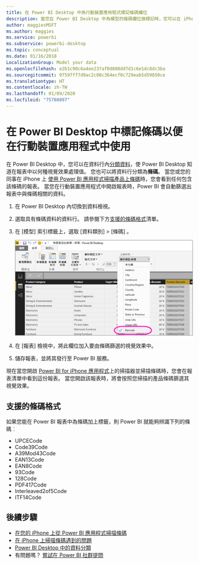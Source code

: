 ```yaml
---
title: 在 Power BI Desktop 中為行動裝置應用程式標記條碼欄位
description: 當您在 Power BI Desktop 中為模型的條碼欄位做標記時，您可以在 iPhone 上的 Power BI 應用程式中自動篩選條碼資料。
author: maggiesMSFT
ms.author: maggies
ms.service: powerbi
ms.subservice: powerbi-desktop
ms.topic: conceptual
ms.date: 01/16/2018
LocalizationGroup: Model your data
ms.openlocfilehash: e2b1c90c6a4ee237af0d800dd7d1c6e1dc8dc3ba
ms.sourcegitcommit: 97597ff7d9ac2c08c364ecf0c729eab5d59850ce
ms.translationtype: HT
ms.contentlocale: zh-TW
ms.lasthandoff: 01/09/2020
ms.locfileid: "75760897"
---
```

# <a name="tag-barcodes-in-power-bi-desktop-for-use-in-the-mobile-app"></a>在 Power BI Desktop 中標記條碼以便在行動裝置應用程式中使用

在 Power BI Desktop 中，您可以在資料行內[分類資料](desktop-data-categorization.md)，使 Power BI Desktop 知道在報表中以何種視覺效果處理值。 您也可以將資料行分類為**條碼**。 當您或您的同事在 iPhone 上 [ 使用 Power BI 應用程式掃描產品上條碼](consumer/mobile/mobile-apps-scan-barcode-iphone.md)時，您會看到任何包含該條碼的報表。 當您在行動裝置應用程式中開啟報表時，Power BI 會自動篩選出報表中與條碼相關的資料。

1. 在 Power BI Desktop 內切換到資料檢視。
2. 選取具有條碼資料的資料行。 請參閱下方[支援的條碼格式](#supported-barcode-formats)清單。
3. 在 [模型]  索引標籤上，選取 [資料類別]   > [條碼]  。
   
    ![資料類別清單](media/desktop-mobile-barcodes/power-bi-desktop-barcode.png)
4. 在 [報表] 檢視中，將此欄位加入要由條碼篩選的視覺效果中。
5. 儲存報表，並將其發行至 Power BI 服務。

現在當您開啟 [Power BI for iPhone 應用程式](consumer/mobile/mobile-iphone-app-get-started.md)上的掃描器並掃描條碼時，您會在報表清單中看到這份報表。 當您開啟該報表時，將會按照您掃描的產品條碼篩選其視覺效果。

## <a name="supported-barcode-formats"></a>支援的條碼格式
如果您能在 Power BI 報表中為條碼加上標籤，則 Power BI 就能夠辨識下列的條碼︰ 

* UPCECode 
* Code39Code  
* A39Mod43Code 
* EAN13Code 
* EAN8Code  
* 93Code  
* 128Code 
* PDF417Code 
* Interleaved2of5Code 
* ITF14Code 

## <a name="next-steps"></a>後續步驟
* [在您的 iPhone 上從 Power BI 應用程式掃描條碼](consumer/mobile/mobile-apps-scan-barcode-iphone.md)
* [在 iPhone 上掃描條碼遇到的問題](consumer/mobile/mobile-apps-scan-barcode-iphone.md#issues-with-scanning-a-barcode)
* [Power BI Desktop 中的資料分類](desktop-data-categorization.md)  
* 有問題嗎？ [嘗試在 Power BI 社群提問](https://community.powerbi.com/)

